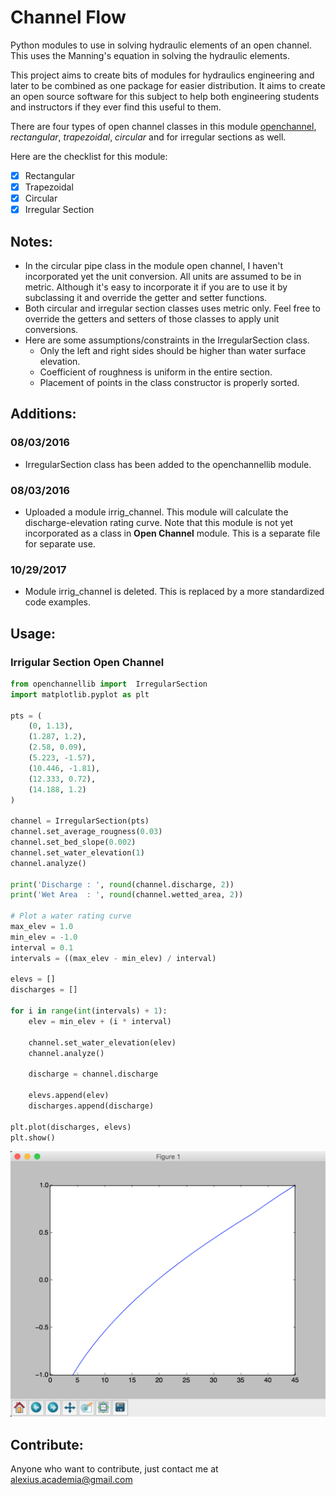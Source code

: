 # Channel Flow
Python modules to use in solving hydraulic elements of an open channel. This uses the Manning's equation in solving the hydraulic elements.

This project aims to create bits of modules for hydraulics engineering and later to be combined as one package for easier distribution. It aims to create an open source software for this subject to help both engineering students and instructors if they ever find this useful to them.

There are four types of open channel classes in this module <u>openchannel</u>, _rectangular_, _trapezoidal_, _circular_ and for irregular sections as well.

Here are the checklist for this module:<br/>
- [x] Rectangular
- [x] Trapezoidal
- [x] Circular
- [x] Irregular Section

## Notes:

- In the circular pipe class in the module open channel, I haven't incorporated yet the unit conversion. All units are assumed to be in metric. Although it's easy to incorporate it if you are to use it by subclassing it and override the getter and setter functions.
- Both circular and irregular section classes uses metric only. Feel free to override the getters and setters of those classes to apply unit conversions.
- Here are some assumptions/constraints in the IrregularSection class.
  * Only the left and right sides should be higher than water surface elevation.
  * Coefficient of roughness is uniform in the entire section.
  * Placement of points in the class constructor is properly sorted.

## Additions:
### 08/03/2016
- IrregularSection class has been added to the openchannellib module.
### 08/03/2016
- Uploaded a module irrig_channel. This module will calculate the discharge-elevation rating curve. Note that this module is not yet incorporated as a class in <b>Open Channel</b> module. This is a separate file for separate use.
### 10/29/2017
- Module irrig_channel is deleted. This is replaced by a more standardized code examples.

## Usage:
### Irrigular Section Open Channel
```python
from openchannellib import  IrregularSection
import matplotlib.pyplot as plt

pts = (
    (0, 1.13),
    (1.287, 1.2),
    (2.58, 0.09),
    (5.223, -1.57),
    (10.446, -1.81),
    (12.333, 0.72),
    (14.188, 1.2)
)

channel = IrregularSection(pts)
channel.set_average_rougness(0.03)
channel.set_bed_slope(0.002)
channel.set_water_elevation(1)
channel.analyze()

print('Discharge : ', round(channel.discharge, 2))
print('Wet Area  : ', round(channel.wetted_area, 2))

# Plot a water rating curve
max_elev = 1.0
min_elev = -1.0
interval = 0.1
intervals = ((max_elev - min_elev) / interval)

elevs = []
discharges = []

for i in range(int(intervals) + 1):
    elev = min_elev + (i * interval)

    channel.set_water_elevation(elev)
    channel.analyze()

    discharge = channel.discharge

    elevs.append(elev)
    discharges.append(discharge)

plt.plot(discharges, elevs)
plt.show()

```

![](imgs/irrig_channel_rating_curve.png)

## Contribute:
Anyone who want to contribute, just contact me at alexius.academia@gmail.com
